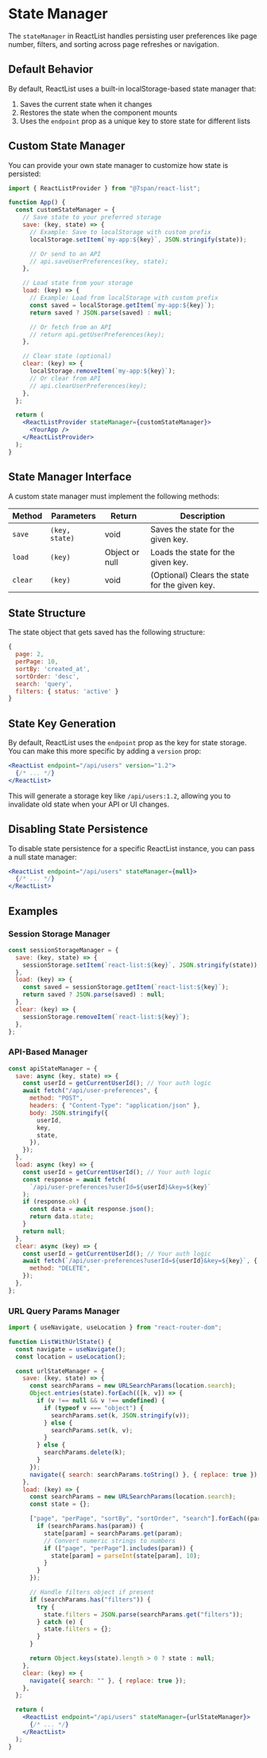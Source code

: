 # State Manager

The `stateManager` in ReactList handles persisting user preferences like page number, filters, and sorting across page refreshes or navigation.

## Default Behavior

By default, ReactList uses a built-in localStorage-based state manager that:

1. Saves the current state when it changes
2. Restores the state when the component mounts
3. Uses the `endpoint` prop as a unique key to store state for different lists

## Custom State Manager

You can provide your own state manager to customize how state is persisted:

```jsx
import { ReactListProvider } from "@7span/react-list";

function App() {
  const customStateManager = {
    // Save state to your preferred storage
    save: (key, state) => {
      // Example: Save to localStorage with custom prefix
      localStorage.setItem(`my-app:${key}`, JSON.stringify(state));

      // Or send to an API
      // api.saveUserPreferences(key, state);
    },

    // Load state from your storage
    load: (key) => {
      // Example: Load from localStorage with custom prefix
      const saved = localStorage.getItem(`my-app:${key}`);
      return saved ? JSON.parse(saved) : null;

      // Or fetch from an API
      // return api.getUserPreferences(key);
    },

    // Clear state (optional)
    clear: (key) => {
      localStorage.removeItem(`my-app:${key}`);
      // Or clear from API
      // api.clearUserPreferences(key);
    },
  };

  return (
    <ReactListProvider stateManager={customStateManager}>
      <YourApp />
    </ReactListProvider>
  );
}
```

## State Manager Interface

A custom state manager must implement the following methods:

| Method  | Parameters     | Return         | Description                                    |
| ------- | -------------- | -------------- | ---------------------------------------------- |
| `save`  | `(key, state)` | void           | Saves the state for the given key.             |
| `load`  | `(key)`        | Object or null | Loads the state for the given key.             |
| `clear` | `(key)`        | void           | (Optional) Clears the state for the given key. |

## State Structure

The state object that gets saved has the following structure:

```js
{
  page: 2,
  perPage: 10,
  sortBy: 'created_at',
  sortOrder: 'desc',
  search: 'query',
  filters: { status: 'active' }
}
```

## State Key Generation

By default, ReactList uses the `endpoint` prop as the key for state storage. You can make this more specific by adding a `version` prop:

```jsx
<ReactList endpoint="/api/users" version="1.2">
  {/* ... */}
</ReactList>
```

This will generate a storage key like `/api/users:1.2`, allowing you to invalidate old state when your API or UI changes.

## Disabling State Persistence

To disable state persistence for a specific ReactList instance, you can pass a null state manager:

```jsx
<ReactList endpoint="/api/users" stateManager={null}>
  {/* ... */}
</ReactList>
```

## Examples

### Session Storage Manager

```jsx
const sessionStorageManager = {
  save: (key, state) => {
    sessionStorage.setItem(`react-list:${key}`, JSON.stringify(state));
  },
  load: (key) => {
    const saved = sessionStorage.getItem(`react-list:${key}`);
    return saved ? JSON.parse(saved) : null;
  },
  clear: (key) => {
    sessionStorage.removeItem(`react-list:${key}`);
  },
};
```

### API-Based Manager

```jsx
const apiStateManager = {
  save: async (key, state) => {
    const userId = getCurrentUserId(); // Your auth logic
    await fetch("/api/user-preferences", {
      method: "POST",
      headers: { "Content-Type": "application/json" },
      body: JSON.stringify({
        userId,
        key,
        state,
      }),
    });
  },
  load: async (key) => {
    const userId = getCurrentUserId(); // Your auth logic
    const response = await fetch(
      `/api/user-preferences?userId=${userId}&key=${key}`
    );
    if (response.ok) {
      const data = await response.json();
      return data.state;
    }
    return null;
  },
  clear: async (key) => {
    const userId = getCurrentUserId(); // Your auth logic
    await fetch(`/api/user-preferences?userId=${userId}&key=${key}`, {
      method: "DELETE",
    });
  },
};
```

### URL Query Params Manager

```jsx
import { useNavigate, useLocation } from "react-router-dom";

function ListWithUrlState() {
  const navigate = useNavigate();
  const location = useLocation();

  const urlStateManager = {
    save: (key, state) => {
      const searchParams = new URLSearchParams(location.search);
      Object.entries(state).forEach(([k, v]) => {
        if (v !== null && v !== undefined) {
          if (typeof v === "object") {
            searchParams.set(k, JSON.stringify(v));
          } else {
            searchParams.set(k, v);
          }
        } else {
          searchParams.delete(k);
        }
      });
      navigate({ search: searchParams.toString() }, { replace: true });
    },
    load: (key) => {
      const searchParams = new URLSearchParams(location.search);
      const state = {};

      ["page", "perPage", "sortBy", "sortOrder", "search"].forEach((param) => {
        if (searchParams.has(param)) {
          state[param] = searchParams.get(param);
          // Convert numeric strings to numbers
          if (["page", "perPage"].includes(param)) {
            state[param] = parseInt(state[param], 10);
          }
        }
      });

      // Handle filters object if present
      if (searchParams.has("filters")) {
        try {
          state.filters = JSON.parse(searchParams.get("filters"));
        } catch (e) {
          state.filters = {};
        }
      }

      return Object.keys(state).length > 0 ? state : null;
    },
    clear: (key) => {
      navigate({ search: "" }, { replace: true });
    },
  };

  return (
    <ReactList endpoint="/api/users" stateManager={urlStateManager}>
      {/* ... */}
    </ReactList>
  );
}
```
